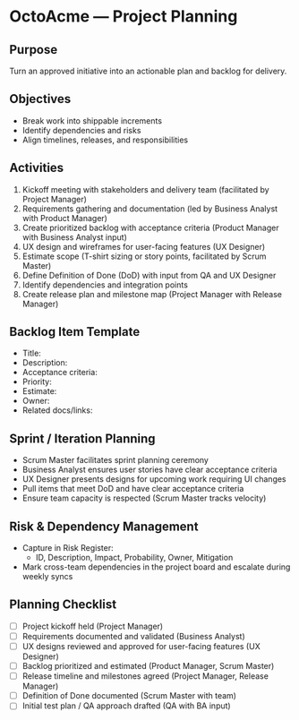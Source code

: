 # OctoAcme — Project Planning

## Purpose
Turn an approved initiative into an actionable plan and backlog for delivery.

## Objectives
- Break work into shippable increments
- Identify dependencies and risks
- Align timelines, releases, and responsibilities

## Activities
1. Kickoff meeting with stakeholders and delivery team (facilitated by Project Manager)
2. Requirements gathering and documentation (led by Business Analyst with Product Manager)
3. Create prioritized backlog with acceptance criteria (Product Manager with Business Analyst input)
4. UX design and wireframes for user-facing features (UX Designer)
5. Estimate scope (T-shirt sizing or story points, facilitated by Scrum Master)
6. Define Definition of Done (DoD) with input from QA and UX Designer
7. Identify dependencies and integration points
8. Create release plan and milestone map (Project Manager with Release Manager)

## Backlog Item Template
- Title:
- Description:
- Acceptance criteria:
- Priority:
- Estimate:
- Owner:
- Related docs/links:

## Sprint / Iteration Planning
- Scrum Master facilitates sprint planning ceremony
- Business Analyst ensures user stories have clear acceptance criteria
- UX Designer presents designs for upcoming work requiring UI changes
- Pull items that meet DoD and have clear acceptance criteria
- Ensure team capacity is respected (Scrum Master tracks velocity)

## Risk & Dependency Management
- Capture in Risk Register:
  - ID, Description, Impact, Probability, Owner, Mitigation
- Mark cross-team dependencies in the project board and escalate during weekly syncs

## Planning Checklist
- [ ] Project kickoff held (Project Manager)
- [ ] Requirements documented and validated (Business Analyst)
- [ ] UX designs reviewed and approved for user-facing features (UX Designer)
- [ ] Backlog prioritized and estimated (Product Manager, Scrum Master)
- [ ] Release timeline and milestones agreed (Project Manager, Release Manager)
- [ ] Definition of Done documented (Scrum Master with team)
- [ ] Initial test plan / QA approach drafted (QA with BA input)
